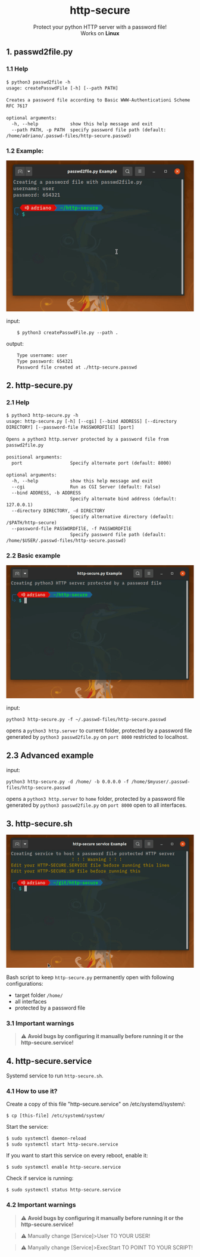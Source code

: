 <h1 align="center">
http-secure
</h1>
<p align="center">
Protect your python HTTP server with a password file!
<br>
Works on <b>Linux</b>

</p>

## 1. passwd2file.py

### 1.1 Help
```
$ python3 passwd2file -h
usage: createPasswdFile [-h] [--path PATH]

Creates a password file according to Basic WWW-Authenticationi Scheme RFC 7617

optional arguments:
  -h, --help            show this help message and exit
  --path PATH, -p PATH  specify password file path (default: /home/adriano/.passwd-files/http-secure.passwd)
```
### 1.2 Example:
![passwd2file.py demo](images/passwd2file.gif)

input:
```  # ...on 
    $ python3 createPasswdFile.py --path .
```

output:
```
    Type username: user
    Type password: 654321
    Password file created at ./http-secure.passwd
 ```
## 2. http-secure.py
### 2.1 Help
```
$ python3 http-secure.py -h
usage: http-secure.py [-h] [--cgi] [--bind ADDRESS] [--directory DIRECTORY] [--password-file PASSWORDFIlE] [port]

Opens a python3 http.server protected by a password file from passwd2file.py

positional arguments:
  port                  Specify alternate port (default: 8000)

optional arguments:
  -h, --help            show this help message and exit
  --cgi                 Run as CGI Server (default: False)
  --bind ADDRESS, -b ADDRESS
                        Specify alternate bind address (default: 127.0.0.1)
  --directory DIRECTORY, -d DIRECTORY
                        Specify alternative directory (default: /$PATH/http-secure)
  --password-file PASSWORDFIlE, -f PASSWORDFIlE
                        Specify password file path (default: /home/$USER/.passwd-files/http-secure.passwd)
```
### 2.2 Basic example
![http-secure.py demo](images/http-secure_py.gif)

input:
```
python3 http-secure.py -f ~/.passwd-files/http-secure.passwd
```
opens a `python3 http.server` to current folder, protected by a password file generated by `python3 passwd2file.py` on `port 8000` restricted to localhost.

## 2.3 Advanced example
input:
```
python3 http-secure.py -d /home/ -b 0.0.0.0 -f /home/$myuser/.passwd-files/http-secure.passwd
```
opens a `python3 http.server` to `home` folder, protected by a password file generated by `python3 passwd2file.py` on `port 8000` open to all interfaces.

## 3. http-secure.sh
![http-secure.service demo](images/http-secure_service.gif)

Bash script to keep `http-secure.py` permanently open with following configurations:
* target folder `/home/`
* all interfaces
* protected by a password file

### 3.1 Important warnings
> :warning: **Avoid bugs by configuring it manually before running it or the http-secure.service!**

## 4. http-secure.service
Systemd service to run `http-secure.sh`.
### 4.1 How to use it?
<!--<img src="images/http-secure_service.gif" align="center">-->
Create a copy of this file "http-secure.service" on /etc/systemd/system/:
```
$ cp [this-file] /etc/systemd/system/
```

Start the service:
```
$ sudo systemctl daemon-reload
$ sudo systemctl start http-secure.service
```

If you want to start this service on every reboot, enable it:
```
$ sudo systemctl enable http-secure.service
```

Check if service is running:
```
$ sudo systemctl status http-secure.service
```
### 4.2 Important warnings
> :warning: **Avoid bugs by configuring it manually before running it or the http-secure.service!**

> :warning: Manually change [Service]>User TO YOUR USER!

> :warning: Manyally change [Service]>ExecStart TO POINT TO YOUR SCRIPT!
